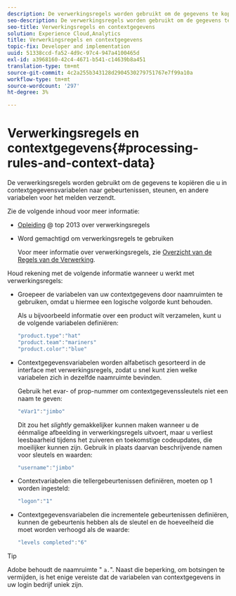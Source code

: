 ```yaml
---
description: De verwerkingsregels worden gebruikt om de gegevens te kopiëren die u in contextgegevensvariabelen naar gebeurtenissen, steunen, en andere variabelen voor het melden verzendt.
seo-description: De verwerkingsregels worden gebruikt om de gegevens te kopiëren die u in contextgegevensvariabelen naar gebeurtenissen, steunen, en andere variabelen voor het melden verzendt.
seo-title: Verwerkingsregels en contextgegevens
solution: Experience Cloud,Analytics
title: Verwerkingsregels en contextgegevens
topic-fix: Developer and implementation
uuid: 51338ccd-fa52-4d9c-97c4-947a4100465d
exl-id: a3968160-42c4-4671-b541-c14639b8a451
translation-type: tm+mt
source-git-commit: 4c2a255b343128d2904530279751767e7f99a10a
workflow-type: tm+mt
source-wordcount: '297'
ht-degree: 3%

---
```


# Verwerkingsregels en contextgegevens{#processing-rules-and-context-data}

De verwerkingsregels worden gebruikt om de gegevens te kopiëren die u in contextgegevensvariabelen naar gebeurtenissen, steunen, en andere variabelen voor het melden verzendt.

Zie de volgende inhoud voor meer informatie:

* [Opleiding](https://tv.adobe.com/embed/1181/16506/) @ top 2013 over verwerkingsregels
* Word gemachtigd om verwerkingsregels te gebruiken

   Voor meer informatie over verwerkingsregels, zie [Overzicht van de Regels van de Verwerking](https://docs.adobe.com/content/help/en/analytics/admin/admin-tools/processing-rules/processing-rules.html).

Houd rekening met de volgende informatie wanneer u werkt met verwerkingsregels:

* Groepeer de variabelen van uw contextgegevens door naamruimten te gebruiken, omdat u hiermee een logische volgorde kunt behouden.

   Als u bijvoorbeeld informatie over een product wilt verzamelen, kunt u de volgende variabelen definiëren:

   ```js
   "product.type":"hat" 
   "product.team":"mariners" 
   "product.color":"blue"
   ```

* Contextgegevensvariabelen worden alfabetisch gesorteerd in de interface met verwerkingsregels, zodat u snel kunt zien welke variabelen zich in dezelfde naamruimte bevinden.

   Gebruik het evar- of prop-nummer om contextgegevenssleutels niet een naam te geven:

   ```js
   "eVar1":"jimbo"
   ```

   Dit zou het *slightly* gemakkelijker kunnen maken wanneer u de éénmalige afbeelding in verwerkingsregels uitvoert, maar u verliest leesbaarheid tijdens het zuiveren en toekomstige codeupdates, die moeilijker kunnen zijn. Gebruik in plaats daarvan beschrijvende namen voor sleutels en waarden:

   ```js
   "username":"jimbo"
   ```

* Contextvariabelen die tellergebeurtenissen definiëren, moeten op 1 worden ingesteld:

   ```js
   "logon":"1"
   ```

* Contextgegevensvariabelen die incrementele gebeurtenissen definiëren, kunnen de gebeurtenis hebben als de sleutel en de hoeveelheid die moet worden verhoogd als de waarde:

   ```js
   "levels completed":"6"
   ```

>[!TIP]
>
>Adobe behoudt de naamruimte &quot; `a.`&quot;. Naast die beperking, om botsingen te vermijden, is het enige vereiste dat de variabelen van contextgegevens in uw login bedrijf uniek zijn.
